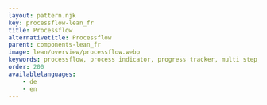 ```yaml
---
layout: pattern.njk
key: processflow-lean_fr
title: Processflow
alternativetitle: Processflow
parent: components-lean_fr
image: lean/overview/processflow.webp
keywords: processflow, process indicator, progress tracker, multi step, wizard, stepper, steps
order: 200
availablelanguages: 
    - de
    - en
---
```

